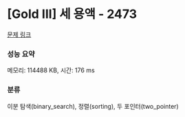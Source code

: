 # [Gold III] 세 용액 - 2473 

[문제 링크](https://www.acmicpc.net/problem/2473) 

### 성능 요약

메모리: 114488 KB, 시간: 176 ms

### 분류

이분 탐색(binary_search), 정렬(sorting), 두 포인터(two_pointer)

